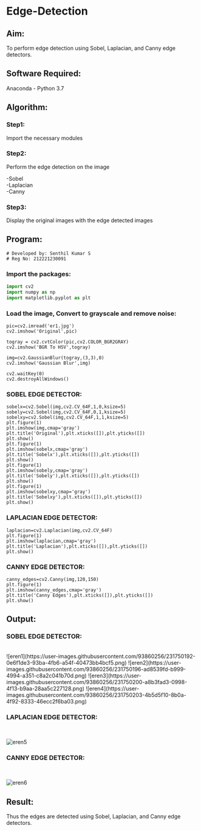 # Edge-Detection
## Aim:
To perform edge detection using Sobel, Laplacian, and Canny edge detectors.

## Software Required:
Anaconda - Python 3.7

## Algorithm:
### Step1:
Import the necessary modules

### Step2:
Perform the edge detection on the image

-Sobel<br>
-Laplacian<br>
-Canny
<br>

### Step3:
Display the original images with the edge detected images
 
## Program:
```
# Developed by: Senthil Kumar S
# Reg No: 212221230091
```
### Import the packages:
```python
import cv2
import numpy as np
import matplotlib.pyplot as plt 
```
### Load the image, Convert to grayscale and remove noise:
```
pic=cv2.imread('er1.jpg')
cv2.imshow('Original',pic)

togray = cv2.cvtColor(pic,cv2.COLOR_BGR2GRAY)
cv2.imshow('BGR To HSV',togray)

img=cv2.GaussianBlur(togray,(3,3),0)
cv2.imshow('Gaussian Blur',img)

cv2.waitKey(0)
cv2.destroyAllWindows()
```
### SOBEL EDGE DETECTOR:
```
sobelx=cv2.Sobel(img,cv2.CV_64F,1,0,ksize=5)
sobely=cv2.Sobel(img,cv2.CV_64F,0,1,ksize=5)
sobelxy=cv2.Sobel(img,cv2.CV_64F,1,1,ksize=5)
plt.figure(1)
plt.imshow(img,cmap='gray')
plt.title('Original'),plt.xticks([]),plt.yticks([])
plt.show()
plt.figure(1)
plt.imshow(sobelx,cmap='gray')
plt.title('Sobelx'),plt.xticks([]),plt.yticks([])
plt.show()
plt.figure(1)
plt.imshow(sobely,cmap='gray')
plt.title('Sobely'),plt.xticks([]),plt.yticks([])
plt.show()
plt.figure(1)
plt.imshow(sobelxy,cmap='gray')
plt.title('Sobelxy'),plt.xticks([]),plt.yticks([])
plt.show()
```
### LAPLACIAN EDGE DETECTOR:
```
laplacian=cv2.Laplacian(img,cv2.CV_64F)
plt.figure(1)
plt.imshow(laplacian,cmap='gray')
plt.title('Laplacian'),plt.xticks([]),plt.yticks([])
plt.show()

```
### CANNY EDGE DETECTOR:
```
canny_edges=cv2.Canny(img,120,150)
plt.figure(1)
plt.imshow(canny_edges,cmap='gray')
plt.title('Canny Edges'),plt.xticks([]),plt.yticks([])
plt.show()
```


## Output:
### SOBEL EDGE DETECTOR:

<br>
![eren1](https://user-images.githubusercontent.com/93860256/231750192-0e6f1de3-93ba-4fb6-a54f-40473bb4bcf5.png)
![eren2](https://user-images.githubusercontent.com/93860256/231750196-ad8539fd-b999-4994-a351-c8a2c041b70d.png)
![eren3](https://user-images.githubusercontent.com/93860256/231750200-a8b3fad3-0998-4f13-b9aa-28aa5c227128.png)
![eren4](https://user-images.githubusercontent.com/93860256/231750203-4b5d5f10-8b0a-4f92-8333-46ecc2f6ba03.png)
<br>



### LAPLACIAN EDGE DETECTOR:

<br>

![eren5](https://user-images.githubusercontent.com/93860256/231750204-1d05a4a1-3eb5-4a58-b99d-8813cff9c32f.png)
<br>



### CANNY EDGE DETECTOR:

<br>

![eren6](https://user-images.githubusercontent.com/93860256/231750212-02de5edb-f1c4-4dd9-ada7-4bad44438bae.png)
<br>


## Result:
Thus the edges are detected using Sobel, Laplacian, and Canny edge detectors.
